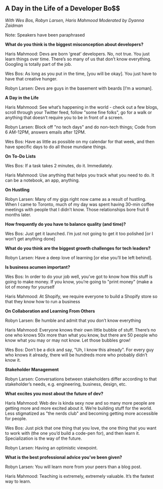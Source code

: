 A Day in the Life of a Developer Bo$$
-------------------------------------
*With Wes Bos, Robyn Larsen, Haris Mahmood
Moderated by Dyanna Zaidman*

Note: Speakers have been paraphrased

**What do you think is the biggest misconception about developers?**

Haris Mahmood: Devs are born ‘great’ developers. No, not true. You just learn things over time. There’s so many of us that don’t know everything. Googling is totally part of the job.

Wes Bos: As long as you put in the time,  [you will be okay]. You just have to have that creative hunger.

Robyn Larsen: Devs are guys in the basement with beards [I’m a woman].

**A Day in the Life**

Haris Mahmood: See what’s happening in the world - check out a few blogs, scroll through your Twitter feed, follow "some fine folks", go for a walk or anything that doesn’t require you to be in front of a screen.

Robyn Larsen: Block off "no tech days" and do non-tech things; Code from 6 AM-12PM, answers emails after 12PM. 

Wes Bos: Have as little as possible on my calendar for that week, and then have specific days to do all those mundane things.

**On To-Do Lists**

Wes Bos: If a task takes 2 minutes, do it. Immediately. 

Haris Mahmood: Use anything that helps you track what you need to do. It can be a notebook, an app, anything.



**On Hustling**

Robyn Larsen: Many of my gigs right now came as a result of hustling. When I came to Toronto, much of my day was spent having 30-min coffee meetings with people that I didn’t know. Those relationships bore fruit 6 months later.

**How frequently do you have to balance quality (and time)?**

Wes Bos: Just get it launched. I’m just not going to get it too polished [or I won’t get anything done]

**What do you think are the biggest growth challenges for tech leaders?**

Robyn Larsen: Have a deep love of learning [or else you’ll be left behind].

**Is business acumen important?**

Wes Bos: In order to do your job well, you’ve got to know how this stuff is going to make money. If you know, you’re going to "print money" (make a lot of money for yourself 

Haris Mahmood: At Shopify, we require everyone to build a Shopify store so that they know how to run a business 

**On Collaboration and Learning From Others**

Robyn Larsen: Be humble and admit that you don’t know everything 

Haris Mahmood: Everyone knows their own little bubble of stuff. There’s no one who knows 50x more than what you know, but there are 50 people who know what you may or may not know. Let those bubbles grow!

Wes Bos: Don’t be a dick and say, "Uh, I know this already". For every guy who knows it already, there will be hundreds more who probably didn’t know it.

**Stakeholder Management**

Robyn Larsen: Conversations between stakeholders differ according to that stakeholder’s needs, e.g. engineering, business, design, etc.

**What excites you most about the future of dev?**

Haris Mahmood: Web dev is kinda sexy now and so many more people are getting more and more excited about it. We’re building stuff for the world. Less stigmatized as "the nerds club" and becoming getting more accessible for people.

Wes Bos: Just pick that one thing that you love, the one thing that you want to work with (the one you’d build a code-pen for), and then learn it. Specialization is the way of the future.

Robyn Larsen: Having an optimistic viewpoint.

**What is the best professional advice you’ve been given?**

Robyn Larsen: You will learn more from your peers than a blog post. 

Haris Mahmood: Teaching is extremely, extremely valuable. It’s the fastest way to learn.

